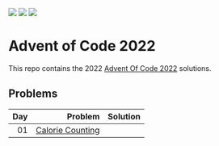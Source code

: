 ![](https://img.shields.io/badge/stars%20⭐-02-yellow)
![](https://img.shields.io/badge/day%20📅-01-blue) 
![](https://img.shields.io/badge/days%20completed-01-red)

# Advent of Code 2022

This repo contains the 2022 [Advent Of Code 2022](https://adventofcode.com/2022) solutions.

## Problems

| Day | Problem | Solution |
| ---:| ----:   | ----:    |
| 01  |[Calorie Counting](https://adventofcode.com/2022/day/1)| |